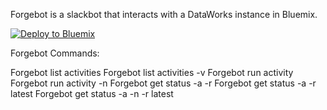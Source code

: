 Forgebot is a slackbot that interacts with a DataWorks instance in Bluemix.

[![Deploy to Bluemix](https://bluemix.net/deploy/button.png)](https://bluemix.net/deploy?repository=https://github.com/DamianCummins/dataworks-forgebot)

Forgebot Commands:

Forgebot list activities
Forgebot list activities -v
Forgebot run activity <activityId>
Forgebot run activity -n <activityName>
Forgebot get status -a <activityId> -r <runId>
Forgebot get status -a <activityId> -r latest
Forgebot get status -a -n <activityName> -r latest
